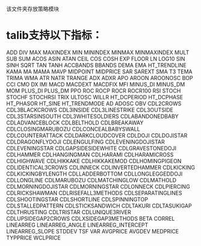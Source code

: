 该文件夹存放策略模块

# talib支持以下指标：

ADD
DIV
MAX
MAXINDEX
MIN
MININDEX
MINMAX
MINMAXINDEX
MULT
SUB
SUM
ACOS
ASIN
ATAN
CEIL
COS
COSH
EXP
FLOOR
LN
LOG10
SIN
SINH
SQRT
TAN
TANH
ACCBANDS
BBANDS
DEMA
EMA
HT_TRENDLINE
KAMA
MA
MAMA
MAVP
MIDPOINT
MIDPRICE
SAR
SAREXT
SMA
T3
TEMA
TRIMA
WMA
ATR
NATR
TRANGE
ADX
ADXR
APO
AROON
AROONOSC
BOP
CCI
CMO
DX
IMI
MACD
MACDEXT
MACDFIX
MFI
MINUS_DI
MINUS_DM
MOM
PLUS_DI
PLUS_DM
PPO
ROC
ROCP
ROCR
ROCR100
RSI
STOCH
STOCHF
STOCHRSI
TRIX
ULTOSC
WILLR
HT_DCPERIOD
HT_DCPHASE
HT_PHASOR
HT_SINE
HT_TRENDMODE
AD
ADOSC
OBV
CDL2CROWS
CDL3BLACKCROWS
CDL3INSIDE
CDL3LINESTRIKE
CDL3OUTSIDE
CDL3STARSINSOUTH
CDL3WHITESOLDIERS
CDLABANDONEDBABY
CDLADVANCEBLOCK
CDLBELTHOLD
CDLBREAKAWAY
CDLCLOSINGMARUBOZU
CDLCONCEALBABYSWALL
CDLCOUNTERATTACK
CDLDARKCLOUDCOVER
CDLDOJI
CDLDOJISTAR
CDLDRAGONFLYDOJI
CDLENGULFING
CDLEVENINGDOJISTAR
CDLEVENINGSTAR
CDLGAPSIDESIDEWHITE
CDLGRAVESTONEDOJI
CDLHAMMER
CDLHANGINGMAN
CDLHARAMI
CDLHARAMICROSS
CDLHIGHWAVE
CDLHIKKAKE
CDLHIKKAKEMOD
CDLHOMINGPIGEON
CDLIDENTICAL3CROWS
CDLINNECK
CDLINVERTEDHAMMER
CDLKICKING
CDLKICKINGBYLENGTH
CDLLADDERBOTTOM
CDLLONGLEGGEDDOJI
CDLLONGLINE
CDLMARUBOZU
CDLMATCHINGLOW
CDLMATHOLD
CDLMORNINGDOJISTAR
CDLMORNINGSTAR
CDLONNECK
CDLPIERCING
CDLRICKSHAWMAN
CDLRISEFALL3METHODS
CDLSEPARATINGLINES
CDLSHOOTINGSTAR
CDLSHORTLINE
CDLSPINNINGTOP
CDLSTALLEDPATTERN
CDLSTICKSANDWICH
CDLTAKURI
CDLTASUKIGAP
CDLTHRUSTING
CDLTRISTAR
CDLUNIQUE3RIVER
CDLUPSIDEGAP2CROWS
CDLXSIDEGAP3METHODS
BETA
CORREL
LINEARREG
LINEARREG_ANGLE
LINEARREG_INTERCEPT
LINEARREG_SLOPE
STDDEV
TSF
VAR
AVGPRICE
AVGDEV
MEDPRICE
TYPPRICE
WCLPRICE
